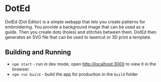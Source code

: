 # DotEd

DotEd (Dot Editor) is a simple webapp that lets you create patterns for
embroidering. You provide a background image that can be used as a guide. Then
you create dots (holes) and stitches between them. DotEd then generates an SVG
file that can be used to lasercut or 3D print a template.

## Building and Running

* `npm start` - run in dev mode, open
  [http://localhost:3000](http://localhost:3000) to view it in the browser.
* `npm run build` - build the app for production in the `build` folder
